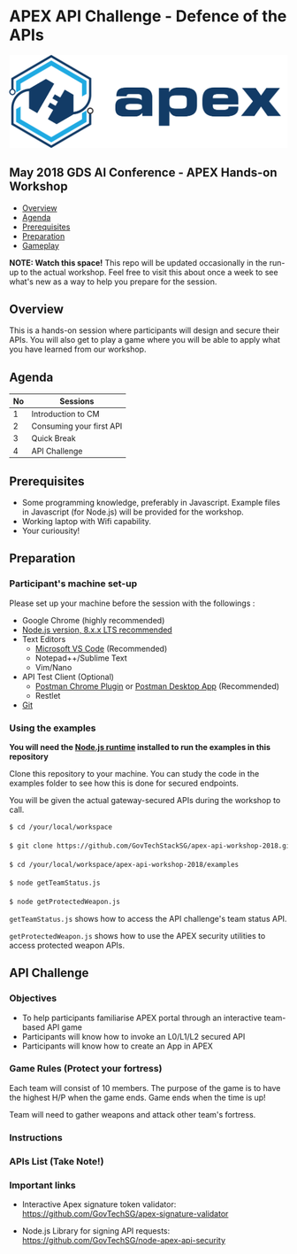 # APEX API Challenge - Defence of the APIs
![APEX Logo](https://github.com/GovTechStackSg/apex-api-workshop-2018/blob/master/assets/color_apex_landscape.png)
## May 2018 GDS AI Conference - APEX Hands-on Workshop

 * [Overview](#overview)
 * [Agenda](#agenda)
 * [Prerequisites](#prerequisites)
 * [Preparation](#preparation)
 * [Gameplay](#api-challenge)

**NOTE: Watch this space!** This repo will be updated occasionally in the run-up to the actual workshop. Feel free to visit this about once a week to see what's new as a way to help you prepare for the session.

## Overview

This is a hands-on session where participants will design and secure their APIs. You will also get to play a game where you will be able to apply what you have learned from our workshop.

## Agenda

| No | Sessions |
| --- | --- |
| 1 | Introduction to CM |
| 2 | Consuming your first API |
| 3 | Quick Break |
| 4 | API Challenge |

## Prerequisites

- Some programming knowledge, preferably in Javascript. Example files in Javascript (for Node.js) will be provided for the workshop.
- Working laptop with Wifi capability.
- Your curiousity!

## Preparation

### Participant's machine set-up 

Please set up your machine before the session with the followings :

- Google Chrome (highly recommended)
- [Node.js version, 8.x.x LTS recommended](https://nodejs.org/en/download/)
- Text Editors
    - [Microsoft VS Code](https://code.visualstudio.com/download) (Recommended)
    - Notepad++/Sublime Text
    - Vim/Nano
- API Test Client (Optional) 
    - [Postman Chrome Plugin](https://chrome.google.com/webstore/detail/postman/fhbjgbiflinjbdggehcddcbncdddomop?hl=en) or [Postman Desktop App](https://www.getpostman.com/) (Recommended)
    - Restlet
- [Git](https://git-scm.com/downloads)

### Using the examples

**You will need the [Node.js runtime](https://nodejs.org/en/) installed to run the examples in this repository**

Clone this repository to your machine. You can study the code in the examples folder to see how this is done for secured endpoints.

You will be given the actual gateway-secured APIs during the workshop to call.

```bash
$ cd /your/local/workspace

$ git clone https://github.com/GovTechStackSG/apex-api-workshop-2018.git

$ cd /your/local/workspace/apex-api-workshop-2018/examples

$ node getTeamStatus.js

$ node getProtectedWeapon.js
```

`getTeamStatus.js` shows how to access the API challenge's team status API.

`getProtectedWeapon.js` shows how to use the APEX security utilities to access protected weapon APIs.

## API Challenge

### Objectives
- To help participants familiarise APEX portal through an interactive team-based API game
- Participants will know how to invoke an L0/L1/L2 secured API 
- Participants will know how to create an App in APEX

### Game Rules (Protect your fortress)
Each team will consist of 10 members. The purpose of the game is to have the highest H/P when the game ends. Game ends when the time is up!

Team will need to gather weapons and attack other team's fortress.

### Instructions

### APIs List (Take Note!)

### Important links

- Interactive Apex signature token validator: https://github.com/GovTechSG/apex-signature-validator

- Node.js Library for signing API requests: https://github.com/GovTechSG/node-apex-api-security
